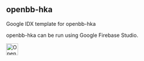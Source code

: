 ## openbb-hka
Google IDX template for openbb-hka

openbb-hka can be run using Google Firebase Studio.

<a href="https://idx.google.com/new?template=https://github.com/finanalyzer/idx/tree/master/hka">
  <picture>
    <source
      media="(prefers-color-scheme: dark)"
      srcset="https://cdn.idx.dev/btn/open_dark_32.svg">
    <source
      media="(prefers-color-scheme: light)"
      srcset="https://cdn.idx.dev/btn/open_light_32.svg">
    <img
      height="32"
      alt="Open in IDX"
      src="https://cdn.idx.dev/btn/open_purple_32.svg">
  </picture>
</a>
